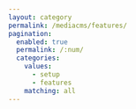 ```yaml
---
layout: category
permalink: /mediacms/features/
pagination: 
  enabled: true
  permalink: /:num/
  categories:
    values:
      - setup
      - features
    matching: all
---
```


